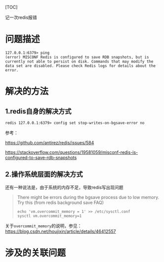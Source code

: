 [TOC]



记一次redis报错



# 问题描述

```
127.0.0.1:6379> ping
(error) MISCONF Redis is configured to save RDB snapshots, but is currently not able to persist on disk. Commands that may modify the data set are disabled. Please check Redis logs for details about the error.
```





# 解决的方法

## 1.redis自身的解决方式



```
redis 127.0.0.1:6379> config set stop-writes-on-bgsave-error no
```



参考：

<https://github.com/antirez/redis/issues/584>

<https://stackoverflow.com/questions/19581059/misconf-redis-is-configured-to-save-rdb-snapshots>





## 2.操作系统层面的解决方式

还有一种说法是，由于系统的内存不足，导致redis写出现问题

> There might be errors during the bgsave process due to low memory. Try this (from redis background save FAQ)
>
> ```
> echo 'vm.overcommit_memory = 1' >> /etc/sysctl.conf
> sysctl vm.overcommit_memory=1
> ```



关于`overcommit_memory`的说明，参见：<https://blog.csdn.net/houjixin/article/details/46412557>





# 涉及的关联问题









